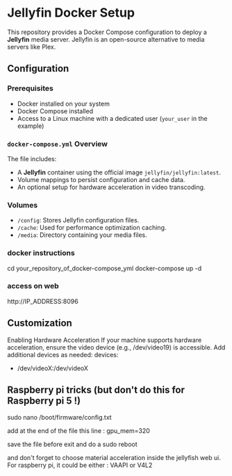 # Jellyfin Docker Setup

This repository provides a Docker Compose configuration to deploy a **Jellyfin** media server. Jellyfin is an open-source alternative to media servers like Plex.

## Configuration

### Prerequisites
- Docker installed on your system
- Docker Compose installed
- Access to a Linux machine with a dedicated user (`your_user` in the example)

### `docker-compose.yml` Overview

The file includes:
- A **Jellyfin** container using the official image `jellyfin/jellyfin:latest`.
- Volume mappings to persist configuration and cache data.
- An optional setup for hardware acceleration in video transcoding.

### Volumes
- `/config`: Stores Jellyfin configuration files.
- `/cache`: Used for performance optimization caching.
- `/media`: Directory containing your media files.

### docker instructions
cd your_repository_of_docker-compose_yml
docker-compose up -d

### access on web
http://IP_ADDRESS:8096

## Customization
Enabling Hardware Acceleration
If your machine supports hardware acceleration, ensure the video device (e.g., /dev/video19) is accessible.
Add additional devices as needed:
devices:
  - /dev/videoX:/dev/videoX

## Raspberry pi tricks (but don't do this for Raspberry pi 5 !)
sudo nano /boot/firmware/config.txt

add at the end of the file this line : gpu_mem=320

save the file before exit and do a sudo reboot 

and don't forget to choose material acceleration inside the jellyfish web ui.
For raspberry pi, it could be either : VAAPI or V4L2